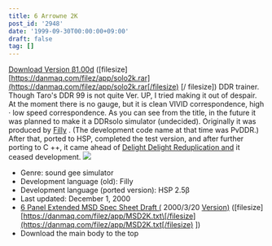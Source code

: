 ```yaml
---
title: 6 Arrowne 2K
post_id: '2948'
date: '1999-09-30T00:00:00+09:00'
draft: false
tag: []
---
```


[Download Version β1.00d](/filez/app/solo2k.rar) (\[filesize\] [https://danmaq.com/filez/app/solo2k.rar](https://danmaq.com/filez/app/solo2k.rar[/filesize) \[/ filesize\]) DDR trainer. Though Taro's DDR 99 is not quite Ver. UP, I tried making it out of despair. At the moment there is no gauge, but it is clean VIVID correspondence, high · low speed correspondence. As you can see from the title, in the future it was planned to make it a DDRsolo simulator (undecided). Originally it was produced by [Filly](http://www.vector.co.jp/soft/win95/art/se060127.html) . (The development code name at that time was PvDDR.) After that, ported to HSP, completed the test version, and after further porting to C ++, it came ahead of [Delight Delight Reduplication and](http://homepage1.nifty.com/nickle/) it ceased development. ![](https://danmaq.com/wp-content/uploads/2013/11/solopic1.png)

*   Genre: sound gee simulator
*   Development language (old): Filly
*   Development language (ported version): HSP 2.5β
*   Last updated: December 1, 2000
*   [6 Panel Extended MSD Spec Sheet Draft (](/filez/app/MSD2K.txt) 2000/3/20 [Version)](/filez/app/MSD2K.txt) (\[filesize\] [https://danmaq.com/filez/app/MSD2K.txt\[/filesize](https://danmaq.com/filez/app/MSD2K.txt[/filesize) \])
*   Download the main body to the top